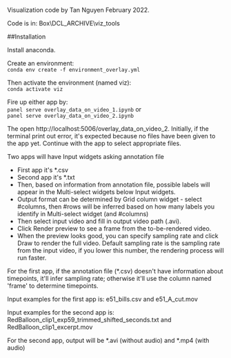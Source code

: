 Visualization code by Tan Nguyen February 2022.

Code is in: Box\DCL_ARCHIVE\viz_tools

##Installation

Install anaconda.

Create an environment: \
```conda env create -f environment_overlay.yml```

Then activate the environment (named viz): \
```conda activate viz```

Fire up either app by: \
```panel serve overlay_data_on_video_1.ipynb``` or \
```panel serve overlay_data_on_video_2.ipynb```

The open http://localhost:5006/overlay_data_on_video_2. Initially, if the terminal print out error, it's expected because no files have been given to the app yet. Continue with the app to select appropriate files.

Two apps will have Input widgets asking annotation file 
- First app it's *.csv 
- Second app it's *.txt 
- Then, based on information from annotation file, possible labels will appear in the Multi-select widgets below Input widgets. 
- Output format can be determined by Grid column widget - select #columns, then #rows will be inferred based on how many labels you identify in Multi-select widget (and #columns)
- Then select input video and fill in output video path (.avi).
- Click Render preview to see a frame from the to-be-rendered video.
- When the preview looks good, you can specify sampling rate and click Draw to render the full video. Default sampling rate is the sampling rate from the input video, if you lower this number, the rendering process will run faster.

For the first app, if the annotation file (*.csv) doesn't have information about timepoints, it'll infer sampling rate; otherwise it'll use the column named 'frame' to determine timepoints.

Input examples for the first app is: e51_bills.csv and e51_A_cut.mov

Input examples for the second app is: RedBalloon_clip1_exp59_trimmed_shifted_seconds.txt and RedBalloon_clip1_excerpt.mov

For the second app, output will be *.avi (without audio) and *.mp4 (with audio)
